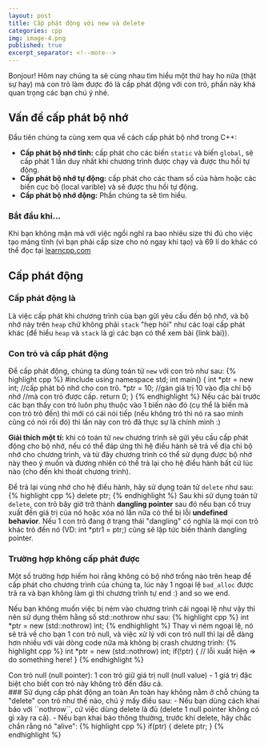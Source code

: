 ```yaml
---
layout: post
title: Cấp phát động với new và delete
categories: cpp
img: image-4.png
published: true
excerpt_separator: <!--more-->
---
```

Bonjour! Hôm nay chúng ta sẽ cùng nhau tìm hiểu một thứ hay ho nữa (thật sự hay) mà con trỏ làm được đó là cấp phát động với con trỏ, phần này khá quan trọng các bạn chú ý nhé.
## Vấn đề cấp phát bộ nhớ
Đầu tiên chúng ta cùng xem qua về cách cấp phát bộ nhớ trong C++:
 - **Cấp phát bộ nhớ tĩnh:** cấp phát cho các biến ``static`` và biến ``global``, sẽ cấp phát 1 lần duy nhất khi chương trình được chạy và được thu hồi tự động.
 - **Cấp phát bộ nhớ tự động:** cấp phát cho các tham số của hàm hoặc các biến cục bộ (local varible) và sẽ được thu hồi tự động.
 - **Cấp phát bộ nhớ động:** Phần chúng ta sẽ tìm hiểu.

### Bắt đầu khi...
Khi bạn không mặn mà với việc ngồi nghĩ ra bao nhiêu size thì đủ cho việc tạo mảng tĩnh (vì bạn phải cấp size cho nó ngay khi tạo) và 69 lí do khác có thể đọc tại [learncpp.com](https://www.learncpp.com/cpp-tutorial/69-dynamic-memory-allocation-with-new-and-delete/)
## Cấp phát động
### Cấp phát động là
Là việc cấp phát khi chương trình của bạn gửi yêu cầu đến bộ nhớ, và bộ nhớ này trên ``heap`` chứ không phải ``stack`` "hẹp hòi" như các loại cấp phát khác (để hiểu ``heap`` và ``stack`` là gì các bạn có thể xem bài {link bài}).
### Con trỏ và cấp phát động
Để cấp phát động, chúng ta dùng toán tử ``new`` với con trỏ như sau:
{% highlight cpp %}
	#include <iostream>
  	using namespace std;
  	int main()
  	{
  		int *ptr = new int; //cấp phát bộ nhớ cho con trỏ.
  		*ptr = 10;		  //gán giá trị 10 vào địa chỉ bộ nhớ 
  							//mà con trỏ được cấp. 
  		return 0;
  	}
{% endhighlight %}
Nếu các bài trước các bạn thấy con trỏ luôn phụ thuộc vào 1 biến nào đó (cụ thể là biến mà con trỏ trỏ đến) thì mới có cái nói tiếp (nếu không trỏ thì nó ra sao mình cũng có nói rồi đó) thì lần này con trỏ đã thực sự là chính mình :)

**Giải thích một tí:** khi có toán tử ``new`` chương trình sẽ gửi yêu cầu cấp phát động cho bộ nhớ, nếu có thể đáp ứng thì hệ điều hành sẽ trả về địa chỉ bộ nhớ cho chương trình, và từ đây chương trình có thể sử dụng được bộ nhớ này theo ý muốn và đương nhiên có thể trả lại cho hệ điều hành bất cứ lúc nào (cho đến khi thoát chương trình).

Để trả lại vùng nhớ cho hệ điều hành, hãy sử dụng toán tử ``delete`` như sau:
{% highlight cpp %}
	delete ptr;
{% endhighlight %}
Sau khi sử dụng toán tử ``delete``, con trỏ bây giờ trở thành **dangling pointer** sau đó nếu bạn cố truy xuất đến giá trị của nó hoặc xóa nó lần nữa có thể bị lỗi **undefined behavior**. Nếu 1 con trỏ đang ở trạng thái "dangling" có nghĩa là mọi con trỏ khác trỏ đến nó (VD: int *ptr1 = ptr;) cũng sẽ lập tức biến thành dangling pointer.
### Trường hợp không cấp phát được
Một số trường hợp hiếm hoi rằng không có bộ nhớ trống nào trên heap để cấp phát cho chương trình của chúng ta, lúc này 1 ngoại lệ ``bad_alloc`` được trả ra và bạn không làm gì thì chương trình tự end :) and so we end.

Nếu bạn không muốn việc bị ném vào chương trình cái ngoại lệ như vậy thì nên sử dụng thêm hằng số std::nothrow như sau:
{% highlight cpp %}
	int *ptr = new (std::nothrow) int;
{% endhighlight %}
Thay vì ném ngoại lệ, nó sẽ trả về cho bạn 1 con trỏ null, và việc xử lý với con trỏ null thì lại dễ dàng hơn nhiều với vài dòng code nữa mà không bị crash chương trình:
{% highlight cpp %}
	int *ptr = new (std::nothrow) int;
  	if(!ptr) {
  		// lỗi xuất hiện => do something here!
  	}
{% endhighlight %}

<div class="alert alert-info">Con trỏ null (null pointer): 1 con trỏ giữ giá trị null (null value) - 1 giá trị đặc biệt cho biết con trỏ này không trỏ đến đâu cả.</div>
### Sử dụng cấp phát động an toàn
An toàn hay không nằm ở chỗ chúng ta "delete" con trỏ như thế nào, chú ý mấy điều sau:
  - Nếu bạn dùng cách khai báo với ``nothrow``, cứ việc dùng delete là đủ (delete 1 null pointer không có gì xảy ra cả).
  - Nếu bạn khai báo thông thường, trước khi delete, hãy chắc chắn rằng nó "alive":
{% highlight cpp %}
	if(ptr) {
  		delete ptr;
  	}
{% endhighlight %}
